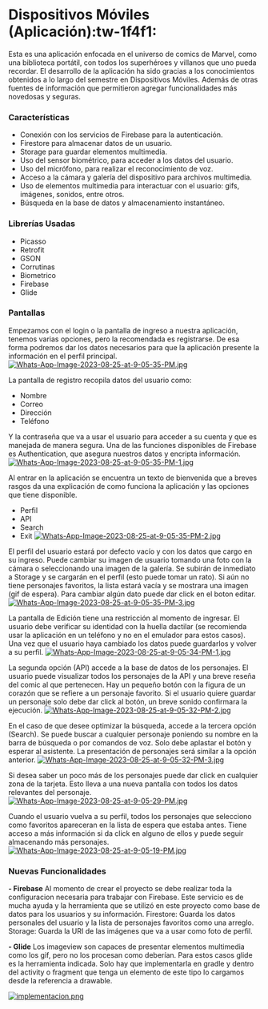 # Dispositivos Móviles (Aplicación):tw-1f4f1: 
Esta es una aplicación enfocada en el universo de comics de Marvel, como una biblioteca portátil, con todos los superhéroes y villanos que uno pueda recordar. El desarrollo de la aplicación ha sido gracias a los conocimientos obtenidos a lo largo del semestre en Dispositivos Móviles. Además de otras fuentes de información que permitieron agregar funcionalidades más novedosas y seguras.

### Características

- Conexión con los servicios de Firebase para la autenticación.
- Firestore para almacenar datos de un usuario.
- Storage para guardar elementos multimedia.
- Uso del sensor biométrico, para acceder a los datos del usuario.
- Uso del micrófono, para realizar el reconocimiento de voz.
- Acceso a la cámara y galería del dispositivo para archivos multimedia.
- Uso de elementos multimedia para interactuar con el usuario: gifs, imágenes, sonidos, entre otros.
- Búsqueda en la base de datos y almacenamiento instantáneo.


### Librerías Usadas
- Picasso
- Retrofit
- GSON
- Corrutinas
- Biometrico
- Firebase
- Glide

### Pantallas
Empezamos con el login o la pantalla de ingreso a nuestra aplicación, tenemos varias opciones, pero la recomendada es registrarse. De esa forma podremos dar los datos necesarios para que la aplicación presente la información en el perfil principal.
[![Whats-App-Image-2023-08-25-at-9-05-35-PM.jpg](https://i.postimg.cc/W11W3XQP/Whats-App-Image-2023-08-25-at-9-05-35-PM.jpg)](https://postimg.cc/svb9H9jn)

La pantalla de registro recopila datos del usuario como:
- Nombre
- Correo
- Dirección
- Teléfono

Y la contraseña que va a usar el usuario para acceder a su cuenta y que es manejada de manera segura. Una de las funciones disponibles de Firebase es Authentication, que asegura nuestros datos y encripta información. 
[![Whats-App-Image-2023-08-25-at-9-05-35-PM-1.jpg](https://i.postimg.cc/Nf4CBWC4/Whats-App-Image-2023-08-25-at-9-05-35-PM-1.jpg)](https://postimg.cc/Whdw7fvF)

Al entrar en la aplicación se encuentra un texto de bienvenida que a breves rasgos da una explicación de como funciona la aplicación y las opciones que tiene disponible.
- Perfil
- API
- Search
- Exit
[![Whats-App-Image-2023-08-25-at-9-05-35-PM-2.jpg](https://i.postimg.cc/Cxrvfbgn/Whats-App-Image-2023-08-25-at-9-05-35-PM-2.jpg)](https://postimg.cc/TKmjzLhT)

El perfil del usuario estará por defecto vacío y con los datos que cargo en su ingreso. Puede cambiar su imagen de usuario tomando una foto con la cámara o seleccionando una imagen de la galería. Se subirán de inmediato a Storage y se cargarán en el perfil (esto puede tomar un rato). Si aún no tiene personajes favoritos, la lista estará vacía y se mostrara una imagen (gif de espera). Para cambiar algún dato puede dar click en el boton editar.
[![Whats-App-Image-2023-08-25-at-9-05-35-PM-3.jpg](https://i.postimg.cc/Pf1FFLm0/Whats-App-Image-2023-08-25-at-9-05-35-PM-3.jpg)](https://postimg.cc/4nN5Yx21)

La pantalla de Edición tiene una restricción al momento de ingresar. El usuario debe verificar su identidad con la huella dactilar (se recomienda usar la aplicación en un teléfono y no en el emulador para estos casos). Una vez que el usuario haya cambiado los datos puede guardarlos y volver a su perfil.
[![Whats-App-Image-2023-08-25-at-9-05-34-PM-1.jpg](https://i.postimg.cc/Njdn7W1M/Whats-App-Image-2023-08-25-at-9-05-34-PM-1.jpg)](https://postimg.cc/RWnGvpp5)

La segunda opción (API) accede a la base de datos de los personajes. El usuario puede visualizar todos los personajes de la API y una breve reseña del comic al que pertenecen. Hay un pequeño botón con la figura de un corazón que se refiere a un personaje favorito. Si el usuario quiere guardar un personaje solo debe dar click al botón, un breve sonido confirmara la ejecución.
[![Whats-App-Image-2023-08-25-at-9-05-32-PM-2.jpg](https://i.postimg.cc/Rh1s38Sv/Whats-App-Image-2023-08-25-at-9-05-32-PM-2.jpg)](https://postimg.cc/m1DNJm1n)

En el caso de que desee optimizar la búsqueda, accede a la tercera opción (Search). Se puede buscar a cualquier personaje poniendo su nombre en la barra de búsqueda o por comandos de voz. Solo debe aplastar el botón y esperar al asistente. La presentación de personajes será similar a la opción anterior.
[![Whats-App-Image-2023-08-25-at-9-05-32-PM-3.jpg](https://i.postimg.cc/rFL78GV8/Whats-App-Image-2023-08-25-at-9-05-32-PM-3.jpg)](https://postimg.cc/Cdmc7qnt)

Si desea saber un poco más de los personajes puede dar click en cualquier zona de la tarjeta. Esto lleva a una nueva pantalla con todos los datos relevantes del personaje.
[![Whats-App-Image-2023-08-25-at-9-05-29-PM.jpg](https://i.postimg.cc/6qxbpwNH/Whats-App-Image-2023-08-25-at-9-05-29-PM.jpg)](https://postimg.cc/LYv3xc5f)

Cuando el usuario vuelva a su perfil, todos los personajes que selecciono como favoritos apareceran en la lista de espera que estaba antes. Tiene acceso a más información si da click en alguno de ellos y puede seguir almacenando más personajes.
[![Whats-App-Image-2023-08-25-at-9-05-19-PM.jpg](https://i.postimg.cc/26ZXYygb/Whats-App-Image-2023-08-25-at-9-05-19-PM.jpg)](https://postimg.cc/vgGvLYYb)

### Nuevas Funcionalidades
**- Firebase**
Al momento de crear el proyecto se debe realizar toda la configuracion necesaria para trabajar con Firebase. Este servicio es de mucha ayuda y la herramienta que se utilizó en este proyecto como base de datos para los usuarios y su información.
Firestore: Guarda los datos personales del usuario y la lista de personajes favoritos como una arreglo.
Storage: Guarda la URI de las imágenes que va a usar como foto de perfil.

**- Glide**
Los imageview son capaces de presentar elementos multimedia como los gif, pero no los procesan como deberían. Para estos casos glide es la herramienta indicada. Solo hay que implementarla en gradle y dentro del activity o fragment que tenga un elemento de este tipo lo cargamos desde la referencia a drawable.

[![implementacion.png](https://i.postimg.cc/ZnbHnzHZ/implementacion.png)](https://postimg.cc/XGPd1htD)





